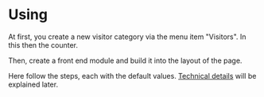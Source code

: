 # Using

At first, you create a new visitor category via the menu item "Visitors". In this then the counter.

Then, create a front end module and build it into the layout of the page.

Here follow the steps, each with the default values. [Technical details](../05-technical-details/README.md) will be explained later.
